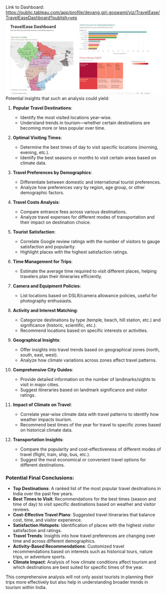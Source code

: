 Link to Dashboard: https://public.tableau.com/app/profile/devang.giri.goswami/viz/TravelEase/TravelEaseDashboard?publish=yes
<img src="dashboard.jpeg">
<br>
Potential insights that such an analysis could yield:

1. **Popular Travel Destinations**:
   - Identify the most visited locations year-wise.
   - Understand trends in tourism—whether certain destinations are becoming more or less popular over time.

2. **Optimal Visiting Times**:
   - Determine the best times of day to visit specific locations (morning, evening, etc.).
   - Identify the best seasons or months to visit certain areas based on climate data.

3. **Travel Preferences by Demographics**:
   - Differentiate between domestic and international tourist preferences.
   - Analyze how preferences vary by region, age group, or other demographic factors.

4. **Travel Costs Analysis**:
   - Compare entrance fees across various destinations.
   - Analyze travel expenses for different modes of transportation and their impact on destination choice.

5. **Tourist Satisfaction**:
   - Correlate Google review ratings with the number of visitors to gauge satisfaction and popularity.
   - Highlight places with the highest satisfaction ratings.

6. **Time Management for Trips**:
   - Estimate the average time required to visit different places, helping travelers plan their itineraries efficiently.

7. **Camera and Equipment Policies**:
   - List locations based on DSLR/camera allowance policies, useful for photography enthusiasts.

8. **Activity and Interest Matching**:
   - Categorize destinations by type (temple, beach, hill station, etc.) and significance (historic, scientific, etc.).
   - Recommend locations based on specific interests or activities.

9. **Geographical Insights**:
   - Offer insights into travel trends based on geographical zones (north, south, east, west).
   - Analyze how climate variations across zones affect travel patterns.

10. **Comprehensive City Guides**:
    - Provide detailed information on the number of landmarks/sights to visit in major cities.
    - Suggest itineraries based on landmark significance and visitor ratings.

11. **Impact of Climate on Travel**:
    - Correlate year-wise climate data with travel patterns to identify how weather impacts tourism.
    - Recommend best times of the year for travel to specific zones based on historical climate data.

12. **Transportation Insights**:
    - Compare the popularity and cost-effectiveness of different modes of travel (flight, train, ship, bus, etc.).
    - Suggest the most economical or convenient travel options for different destinations.

### Potential Final Conclusions:

- **Top Destinations**: A ranked list of the most popular travel destinations in India over the past few years.
- **Best Times to Visit**: Recommendations for the best times (season and time of day) to visit specific destinations based on weather and visitor reviews.
- **Cost-Effective Travel Plans**: Suggested travel itineraries that balance cost, time, and visitor experience.
- **Satisfaction Hotspots**: Identification of places with the highest visitor satisfaction and ratings.
- **Travel Trends**: Insights into how travel preferences are changing over time and across different demographics.
- **Activity-Based Recommendations**: Customized travel recommendations based on interests such as historical tours, nature trips, or adventure sports.
- **Climate Impact**: Analysis of how climate conditions affect tourism and which destinations are best suited for specific times of the year.

This comprehensive analysis will not only assist tourists in planning their trips more effectively but also help in understanding broader trends in tourism within India.
